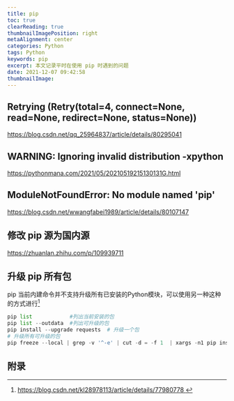 ```yaml
---
title: pip
toc: true
clearReading: true
thumbnailImagePosition: right
metaAlignment: center
categories: Python
tags: Python
keywords: pip
excerpt: 本文记录平时在使用 pip 时遇到的问题
date: 2021-12-07 09:42:58
thumbnailImage:
---
```

<!-- toc -->


## Retrying (Retry(total=4, connect=None, read=None, redirect=None, status=None))
https://blog.csdn.net/qq_25964837/article/details/80295041

## WARNING: Ignoring invalid distribution -xpython
https://pythonmana.com/2021/05/20210519215130131G.html

## ModuleNotFoundError: No module named 'pip'
https://blog.csdn.net/wwangfabei1989/article/details/80107147

## 修改 pip 源为国内源
https://zhuanlan.zhihu.com/p/109939711

## 升级 pip 所有包
pip 当前内建命令并不支持升级所有已安装的Python模块，可以使用另一种这种的方式进行[^1]
```python
pip list 			#列出当前安装的包
pip list --outdata 	#列出可升级的包
pip install --upgrade requests  # 升级一个包
# 升级所有可升级的包
pip freeze --local | grep -v '^-e' | cut -d = -f 1  | xargs -n1 pip install -U
```

## 附录
[^1]:https://blog.csdn.net/kl28978113/article/details/77980778 